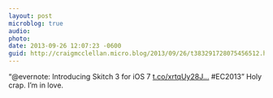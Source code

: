 ```yaml
---
layout: post
microblog: true
audio: 
photo: 
date: 2013-09-26 12:07:23 -0600
guid: http://craigmcclellan.micro.blog/2013/09/26/t383291728075456512.html
---
```

“@evernote: Introducing Skitch 3 for iOS 7 [t.co/xrtqUy28J...](http://t.co/xrtqUy28JQ)  #EC2013” Holy crap. I’m in love.

